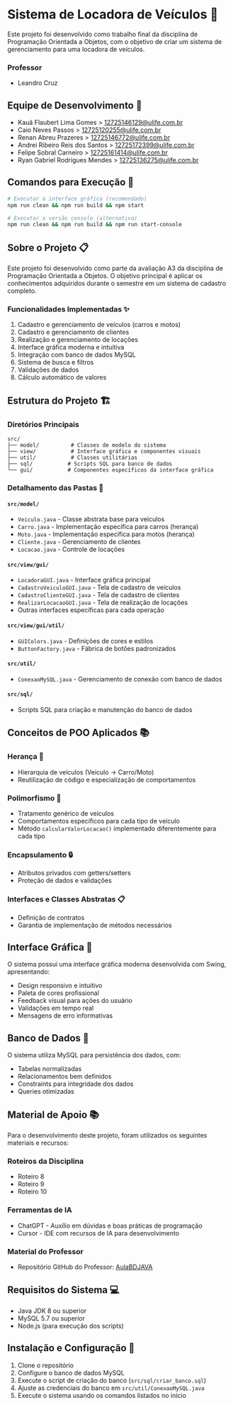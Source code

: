 # Sistema de Locadora de Veículos 🚗

Este projeto foi desenvolvido como trabalho final da disciplina de Programação Orientada a Objetos, com o objetivo de criar um sistema de gerenciamento para uma locadora de veículos.

### Professor
- Leandro Cruz

## Equipe de Desenvolvimento 👥

- Kauã Flaubert Lima Gomes > 12725146129@ulife.com.br
- Caio Neves Passos > 12725120255@ulife.com.br
- Renan Abreu Prazeres > 12725146772@ulife.com.br
- Andrei Ribeiro Reis dos Santos > 12725172399@ulife.com.br
- Felipe Sobral Carneiro > 12725161414@ulife.com.br
- Ryan Gabriel Rodrigues Mendes > 12725136275@ulife.com.br

## Comandos para Execução 🚀

```bash
# Executar a interface gráfica (recomendado)
npm run clean && npm run build && npm start

# Executar a versão console (alternativa)
npm run clean && npm run build && npm run start-console
```

## Sobre o Projeto 📋

Este projeto foi desenvolvido como parte da avaliação A3 da disciplina de Programação Orientada a Objetos. O objetivo principal é aplicar os conhecimentos adquiridos durante o semestre em um sistema de cadastro completo.

### Funcionalidades Implementadas ✨

1. Cadastro e gerenciamento de veículos (carros e motos)
2. Cadastro e gerenciamento de clientes
3. Realização e gerenciamento de locações
4. Interface gráfica moderna e intuitiva
5. Integração com banco de dados MySQL
6. Sistema de busca e filtros
7. Validações de dados
8. Cálculo automático de valores

## Estrutura do Projeto 🏗️

### Diretórios Principais

```
src/
├── model/          # Classes de modelo do sistema
├── view/           # Interface gráfica e componentes visuais
├── util/           # Classes utilitárias
├── sql/           # Scripts SQL para banco de dados
└── gui/           # Componentes específicos da interface gráfica
```

### Detalhamento das Pastas 📁

#### `src/model/`
- `Veiculo.java` - Classe abstrata base para veículos
- `Carro.java` - Implementação específica para carros (herança)
- `Moto.java` - Implementação específica para motos (herança)
- `Cliente.java` - Gerenciamento de clientes
- `Locacao.java` - Controle de locações

#### `src/view/gui/`
- `LocadoraGUI.java` - Interface gráfica principal
- `CadastroVeiculoGUI.java` - Tela de cadastro de veículos
- `CadastroClienteGUI.java` - Tela de cadastro de clientes
- `RealizarLocacaoGUI.java` - Tela de realização de locações
- Outras interfaces específicas para cada operação

#### `src/view/gui/util/`
- `GUIColors.java` - Definições de cores e estilos
- `ButtonFactory.java` - Fábrica de botões padronizados

#### `src/util/`
- `ConexaoMySQL.java` - Gerenciamento de conexão com banco de dados

#### `src/sql/`
- Scripts SQL para criação e manutenção do banco de dados

## Conceitos de POO Aplicados 📚

### Herança 🔄
- Hierarquia de veículos (Veiculo → Carro/Moto)
- Reutilização de código e especialização de comportamentos

### Polimorfismo 🔄
- Tratamento genérico de veículos
- Comportamentos específicos para cada tipo de veículo
- Método `calcularValorLocacao()` implementado diferentemente para cada tipo

### Encapsulamento 🔒
- Atributos privados com getters/setters
- Proteção de dados e validações

### Interfaces e Classes Abstratas 📋
- Definição de contratos
- Garantia de implementação de métodos necessários

## Interface Gráfica 🎨

O sistema possui uma interface gráfica moderna desenvolvida com Swing, apresentando:
- Design responsivo e intuitivo
- Paleta de cores profissional
- Feedback visual para ações do usuário
- Validações em tempo real
- Mensagens de erro informativas

## Banco de Dados 💾

O sistema utiliza MySQL para persistência dos dados, com:
- Tabelas normalizadas
- Relacionamentos bem definidos
- Constraints para integridade dos dados
- Queries otimizadas

## Material de Apoio 📚

Para o desenvolvimento deste projeto, foram utilizados os seguintes materiais e recursos:

### Roteiros da Disciplina
- Roteiro 8
- Roteiro 9
- Roteiro 10

### Ferramentas de IA
- ChatGPT - Auxílio em dúvidas e boas práticas de programação
- Cursor - IDE com recursos de IA para desenvolvimento

### Material do Professor
- Repositório GitHub do Professor: [AulaBDJAVA](https://github.com/profleandrocruz8/AulaBDJAVA)

## Requisitos do Sistema 💻

- Java JDK 8 ou superior
- MySQL 5.7 ou superior
- Node.js (para execução dos scripts)

## Instalação e Configuração 🔧

1. Clone o repositório
2. Configure o banco de dados MySQL
3. Execute o script de criação do banco (`src/sql/criar_banco.sql`)
4. Ajuste as credenciais do banco em `src/util/ConexaoMySQL.java`
5. Execute o sistema usando os comandos listados no início
